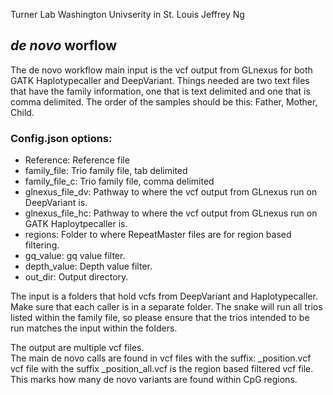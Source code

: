Turner Lab
Washington Univserity in St. Louis
Jeffrey Ng

## *de novo* worflow

The de novo workflow main input is the vcf output from GLnexus for both GATK Haplotypecaller and DeepVariant.  Things needed are two text files that have the family information, one that is text delimited and one that is comma delimited.  The order of the samples should be this:  Father, Mother, Child.


### Config.json options:

* Reference:  Reference file
* family_file:  Trio family file, tab delimited
* family_file_c:  Trio family file, comma delimited
* glnexus_file_dv:  Pathway to where the vcf output from GLnexus run on DeepVariant is.  
* glnexus_file_hc:  Pathway to where the vcf output from GLnexus run on GATK Haploytpecaller is.  
* regions:  Folder to where RepeatMaster files are for region based filtering.
* gq_value:  gq value filter.
* depth_value: Depth value filter.
* out_dir:  Output directory.  

The input is a folders that hold vcfs from DeepVariant and Haplotypecaller.  Make sure that each caller is in a separate folder.  The snake will run all trios listed within the family file, so please ensure that the trios intended to be run matches the input within the folders.

The output are multiple vcf files.  
The main de novo calls are found in vcf files with the suffix:  _position.vcf
vcf file with the suffix _position_all.vcf is the region based filtered vcf file.  This marks how many de novo variants are found within CpG regions.
